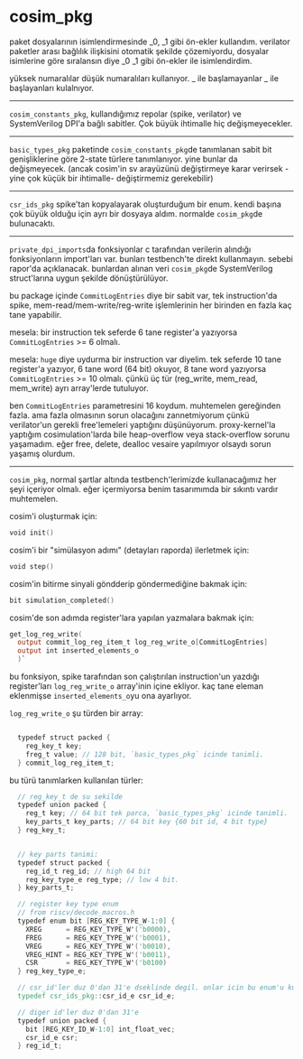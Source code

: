 # cosim_pkg

paket dosyalarının isimlendirmesinde _0, _1 gibi ön-ekler kullandım. verilator paketler  arası bağlılık ilişkisini otomatik şekilde çözemiyordu, dosyalar isimlerine göre sıralansın diye _0 _1 gibi ön-ekler ile isimlendirdim. 

yüksek numaralılar düşük numaralıları kullanıyor. _ ile başlamayanlar _ ile başlayanları kulalnıyor.
***
`cosim_constants_pkg`, kullandığımız repolar (spike, verilator) ve SystemVerilog DPI'a bağlı sabitler. Çok büyük ihtimalle hiç değişmeyecekler.
***
`basic_types_pkg` paketinde `cosim_constants_pkg`de tanımlanan sabit bit genişliklerine göre 2-state türlere tanımlanıyor. yine bunlar da değişmeyecek. (ancak cosim'in sv arayüzünü değiştirmeye karar verirsek -yine çok küçük bir ihtimalle- değiştirmemiz gerekebilir) 
***
`csr_ids_pkg` spike'tan kopyalayarak oluşturduğum bir enum. kendi başına çok büyük olduğu için ayrı bir dosyaya aldım. normalde `cosim_pkg`de bulunacaktı. 
***
`private_dpi_imports`da fonksiyonlar c tarafından verilerin alındığı fonksiyonların import'ları var. bunları testbench'te direkt kullanmayın. sebebi rapor'da açıklanacak. bunlardan alınan veri `cosim_pkg`de SystemVerilog struct'larına uygun şekilde dönüştürülüyor.

bu package içinde `CommitLogEntries` diye bir sabit var, tek instruction'da spike, mem-read/mem-write/reg-write işlemlerinin her birinden en fazla kaç tane yapabilir.

mesela: bir instruction tek seferde 6 tane register'a yazıyorsa `CommitLogEntries` >= 6 olmalı. 

mesela: `huge` diye uydurma bir instruction var diyelim.  tek seferde 10 tane register'a yazıyor, 6 tane word (64 bit) okuyor, 8 tane word yazıyorsa `CommitLogEntries` >= 10 olmalı. çünkü üç tür (reg_write, mem_read, mem_write) ayrı array'lerde tutuluyor.

ben `CommitLogEntries` parametresini 16 koydum.  muhtemelen gereğinden fazla. ama fazla olmasının sorun olacağını zannetmiyorum çünkü verilator'un gerekli free'lemeleri yaptığını düşünüyorum. proxy-kernel'la yaptığım cosimulation'larda bile heap-overflow veya stack-overflow sorunu yaşamadım. eğer free, delete, dealloc vesaire yapılmıyor olsaydı sorun yaşamış olurdum. 



***

`cosim_pkg`, normal şartlar altında testbench'lerimizde kullanacağımız her şeyi içeriyor olmalı. eğer içermiyorsa benim tasarımımda bir sıkıntı vardır muhtemelen. 

cosim'i oluşturmak için: 
```verilog
void init()
```

cosim'i bir "simülasyon adımı" (detayları raporda) ilerletmek için:
```verilog
void step()
```

cosim'in bitirme sinyali göndderip göndermediğine bakmak için:
```verilog
bit simulation_completed()
```

cosim'de son adımda register'lara yapılan yazmalara bakmak için:
```verilog
get_log_reg_write(
  output commit_log_reg_item_t log_reg_write_o[CommitLogEntries]
  output int inserted_elements_o
  )`
```
bu fonksiyon, spike tarafından son çalıştırılan instruction'un yazdığı register'ları `log_reg_write_o` array'inin içine ekliyor. kaç tane eleman eklenmişse `inserted_elements_o`yu ona ayarlıyor.

`log_reg_write_o` şu türden bir array:

```verilog

  typedef struct packed {
    reg_key_t key;
    freg_t value; // 128 bit, `basic_types_pkg` icinde tanimli.
  } commit_log_reg_item_t;
```

bu türü tanımlarken kullanılan türler:

```verilog
  // reg_key_t de su sekilde
  typedef union packed {
    reg_t key; // 64 bit tek parca, `basic_types_pkg` icinde tanimli.
    key_parts_t key_parts; // 64 bit key {60 bit id, 4 bit type}
  } reg_key_t;


  // key parts tanimi:
  typedef struct packed {
    reg_id_t reg_id; // high 64 bit
    reg_key_type_e reg_type; // low 4 bit.
  } key_parts_t;

  // register key type enum
  // from riscv/decode_macros.h
  typedef enum bit [REG_KEY_TYPE_W-1:0] {
    XREG      = REG_KEY_TYPE_W'('b0000),
    FREG      = REG_KEY_TYPE_W'('b0001),
    VREG      = REG_KEY_TYPE_W'('b0010),
    VREG_HINT = REG_KEY_TYPE_W'('b0011),
    CSR       = REG_KEY_TYPE_W'('b0100)
  } reg_key_type_e;

  // csr_id'ler duz 0'dan 31'e dseklinde degil. onlar icin bu enum'u kullaniyoruz.
  typedef csr_ids_pkg::csr_id_e csr_id_e;

  // diger id'ler duz 0'dan 31'e
  typedef union packed {
    bit [REG_KEY_ID_W-1:0] int_float_vec;
    csr_id_e csr;
  } reg_id_t;
```

